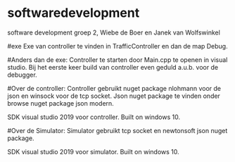 # softwaredevelopment
software development groep 2, Wiebe de Boer en Janek van Wolfswinkel

#exe
Exe van controller te vinden in TrafficController en dan de map Debug.

#Anders dan de exe:
Controller te starten door Main.cpp te openen in visual studio.
Bij het eerste keer build van controller even geduld a.u.b. voor de debugger.

#Over de controller:
Controller gebruikt nuget package nlohmann voor de json en winsock voor de tcp socket.
Json nuget package te vinden onder browse nuget package json modern.

SDK visual studio 2019 voor controller.
Built on windows 10.

#Over de Simulator:
Simulator gebruikt tcp socket en newtonsoft json nuget package.

SDK visual studio 2019 voor simulator.
Built on windows 10.